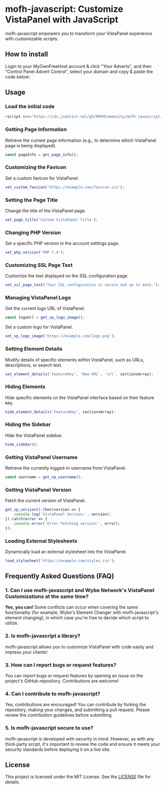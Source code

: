 
# mofh-javascript: Customize VistaPanel with JavaScript

mofh-javascript empowers you to transform your VistaPanel experience with customizable scripts. 

## How to install
Login to your MyOwnFreeHost account & click "Your Adverts", and then "Control Panel Advert Control", select your domain and copy & paste the code below: 

## Usage
### Load the initial code
```js
<script src="https://cdn.jsdelivr.net/gh/MOFHCommunity/mofh-javascript/mofh-javascript.js"></script>
```

### Getting Page Information

Retrieve the current page information (e.g., to determine which VistaPanel page is being displayed).

```javascript
const pageInfo = get_page_info();
```

### Customizing the Favicon

Set a custom favicon for VistaPanel.

```javascript
set_custom_favicon('https://example.com/favicon.ico');
```

### Setting the Page Title

Change the title of the VistaPanel page.

```javascript
set_page_title('Custom VistaPanel Title');
```

### Changing PHP Version

Set a specific PHP version in the account settings page.

```javascript
set_php_version('PHP 7.4');
```

### Customizing SSL Page Text

Customize the text displayed on the SSL configuration page.

```javascript
set_ssl_page_text('Your SSL configuration is secure and up to date.');
```

### Managing VistaPanel Logo

Get the current logo URL of VistaPanel.

```javascript
const logoUrl = get_vp_logo_image();
```

Set a custom logo for VistaPanel.

```javascript
set_vp_logo_image('https://example.com/logo.png');
```

### Setting Element Details

Modify details of specific elements within VistaPanel, such as URLs, descriptions, or search text.

```javascript
set_element_details('featureKey', 'New URL', 'url', sectionsArray);
```

### Hiding Elements

Hide specific elements on the VistaPanel interface based on their feature key.

```javascript
hide_element_details('featureKey', sectionsArray);
```

### Hiding the Sidebar

Hide the VistaPanel sidebar.

```javascript
hide_sidebar();
```

### Getting VistaPanel Username

Retrieve the currently logged-in username from VistaPanel.

```javascript
const username = get_vp_username();
```

### Getting VistaPanel Version

Fetch the current version of VistaPanel.

```javascript
get_vp_version().then(version => {
    console.log('VistaPanel Version:', version);
}).catch(error => {
    console.error('Error fetching version:', error);
});
```

### Loading External Stylesheets

Dynamically load an external stylesheet into the VistaPanel.

```javascript
load_stylesheet('https://example.com/styles.css');
```

## Frequently Asked Questions (FAQ)

### 1. **Can I use mofh-javascript and Wybe Network's VistaPanel Customizations at the same time?**
   **Yes, you can!** Some conflicts can occur when covering the same functionality (for example, Wybe's Element Changer with mofh-javascript's element changing), in which case you're free to decide which script to utilize.

### 2. **Is mofh-javascript a library?**
   mofh-javascript allows you to customize VistaPanel with code easily and impress your clients!

### 3. **How can I report bugs or request features?**
   You can report bugs or request features by opening an issue on the project's GitHub repository. Contributions are welcome!

### 4. **Can I contribute to mofh-javascript?**
   Yes, contributions are encouraged! You can contribute by forking the repository, making your changes, and submitting a pull request. Please review the contribution guidelines before submitting.

### 5. **Is mofh-javascript secure to use?**
   mofh-javascript is developed with security in mind. However, as with any third-party script, it's important to review the code and ensure it meets your security standards before deploying it on a live site.

## License

This project is licensed under the MIT License. See the [LICENSE](LICENSE) file for details.
